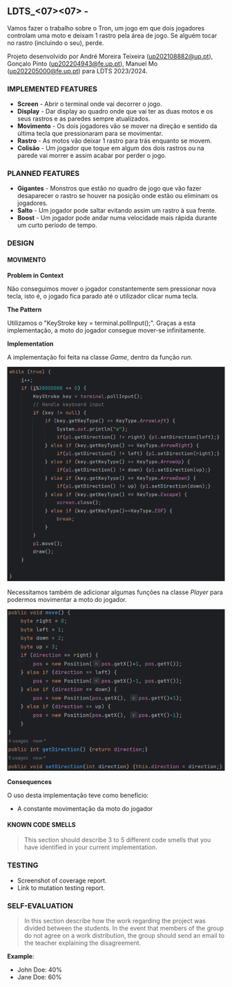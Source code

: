 ## LDTS_<07><07> - <TRON>

Vamos fazer o trabalho sobre o Tron, um jogo em que dois jogadores controlam uma moto e deixam 1 rastro pela área de jogo. Se alguém tocar no rastro (incluindo o seu), perde.

Projeto desenvolvido por André Moreira Teixeira (up202108882@up.pt), Gonçalo Pinto (up202204943@fe.up.pt), Manuel Mo (up202205000@fe.up.pt) para LDTS 2023/2024.

### IMPLEMENTED FEATURES

- **Screen** - Abrir o terminal onde vai decorrer o jogo.
- **Display** - Dar display ao quadro onde que vai ter as duas motos e os seus rastros e as paredes sempre atualizados.
- **Movimento** - Os dois jogadores vão se mover na direção e sentido da última tecla que pressionaram para se movimentar.
- **Rastro** - As motos vão deixar 1 rastro para trás enquanto se movem.
- **Colisão** - Um jogador que toque em algum dos dois rastros ou na parede vai morrer e assim acabar por perder o jogo.

### PLANNED FEATURES

- **Gigantes** - Monstros que estão no quadro de jogo que vão fazer desaparecer o rastro se houver na posição onde estão ou eliminam os jogadores.
- **Salto** - Um jogador pode saltar evitando assim um rastro à sua frente.
- **Boost** - Um jogador pode andar numa velocidade mais rápida durante um curto período de tempo.

### DESIGN

#### MOVIMENTO

**Problem in Context**

Não conseguimos mover o jogador constantemente sem pressionar nova tecla, isto é, o jogado fica parado até o utilizador clicar numa tecla.

**The Pattern**

Utilizamos o "KeyStroke key = terminal.pollInput();". Graças a esta implementação, a moto do jogador consegue mover-se infinitamente.

**Implementation**

A implementação foi feita na classe *Game*, dentro da função *run*.

![runmove.png](runmove.png)

Necessitamos também de adicionar algumas funções na classe *Player* para podermos movimentar a moto do jogador.

![playermove.png](playermove.png)

**Consequences**

O uso desta implementação teve como benefício:

- A constante movimentação da moto do jogador

#### KNOWN CODE SMELLS

> This section should describe 3 to 5 different code smells that you have identified in your current implementation.

### TESTING

- Screenshot of coverage report.
- Link to mutation testing report.

### SELF-EVALUATION

> In this section describe how the work regarding the project was divided between the students. In the event that members of the group do not agree on a work distribution, the group should send an email to the teacher explaining the disagreement.

**Example**:

- John Doe: 40%
- Jane Doe: 60%